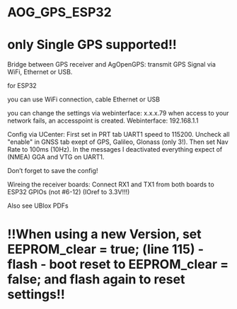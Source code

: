 # AOG_GPS_ESP32
# only Single GPS supported!!
Bridge between GPS receiver and AgOpenGPS: transmit GPS Signal via WiFi, Ethernet or USB.

for ESP32

you can use WiFi connection, cable Ethernet or USB

you can change the settings via webinterface: x.x.x.79
when access to your network fails, an accesspoint is created. Webinterface: 192.168.1.1


Config via UCenter:
First set in PRT tab UART1 speed to 115200. Uncheck all "enable" in GNSS tab exept of GPS, Galileo, Glonass (only 3!). Then set Nav Rate to 100ms (10Hz).
In the messages I deactivated everything expect of (NMEA) GGA and VTG on UART1.

Don’t forget to save the config!

Wireing the receiver boards:
Connect RX1 and TX1 from both boards to ESP32 GPIOs (not #6-12) (IOref to 3.3V!!!)

Also see UBlox PDFs

# !!When using a new Version, set EEPROM_clear = true; (line 115) - flash - boot reset to EEPROM_clear = false; and flash again to reset settings!!
